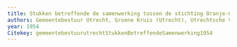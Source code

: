 ```yaml
---
title: Stukken betreffende de samenwerking tussen de stichting Oranje-Groene Kruis, de vereniging Het Groene Kruis en de Utrechtse Vereniging tot Bescherming van Zuigelingen met betrekking tot de oprichting en exploitatie van consultatiebureaus voor kleuters en zuigelingen, 1954-1957, 1961-1962.
authors: Gemeentebestuur Utrecht, Groene Kruis (Utrecht), Utrechtsche Vereeniging tot bescherming vanzuigelingen
year: 1954
Citekey: gemeentebestuurutrechtStukkenBetreffendeSamenwerking1954
---
```


